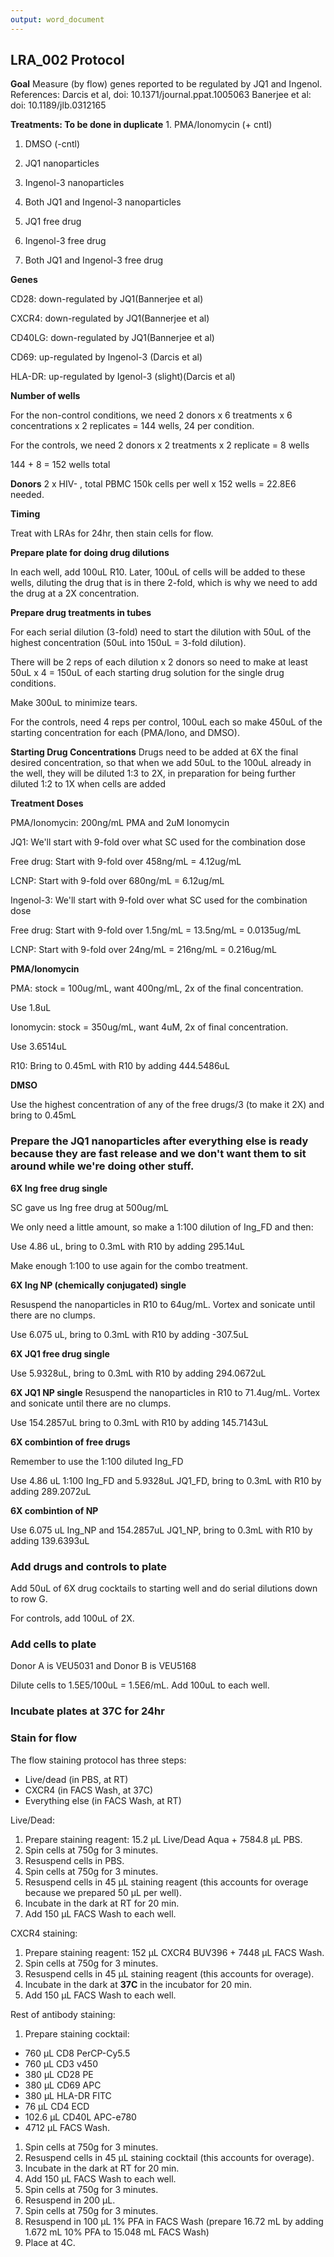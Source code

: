 ```yaml
---
output: word_document
---
```


LRA\_002 Protocol
-----------------

**Goal** Measure (by flow) genes reported to be regulated by JQ1 and Ingenol. References: Darcis et al, doi: 10.1371/journal.ppat.1005063 Banerjee et al: doi: 10.1189/jlb.0312165

**Treatments: To be done in duplicate** 1. PMA/Ionomycin (+ cntl)

1.  DMSO (-cntl)

2.  JQ1 nanoparticles

3.  Ingenol-3 nanoparticles

4.  Both JQ1 and Ingenol-3 nanoparticles

5.  JQ1 free drug

6.  Ingenol-3 free drug

7.  Both JQ1 and Ingenol-3 free drug

**Genes**

CD28: down-regulated by JQ1(Bannerjee et al)

CXCR4: down-regulated by JQ1(Bannerjee et al)

CD40LG: down-regulated by JQ1(Bannerjee et al)

CD69: up-regulated by Ingenol-3 (Darcis et al)

HLA-DR: up-regulated by Igenol-3 (slight)(Darcis et al)

**Number of wells**

For the non-control conditions, we need 2 donors x 6 treatments x 6 concentrations x 2 replicates = 144 wells, 24 per condition.

For the controls, we need 2 donors x 2 treatments x 2 replicate = 8 wells

144 + 8 = 152 wells total

**Donors** 2 x HIV- , total PBMC 150k cells per well x 152 wells = 22.8E6 needed.

**Timing**

Treat with LRAs for 24hr, then stain cells for flow.

**Prepare plate for doing drug dilutions**

In each well, add 100uL R10. Later, 100uL of cells will be added to these wells, diluting the drug that is in there 2-fold, which is why we need to add the drug at a 2X concentration.

**Prepare drug treatments in tubes**

For each serial dilution (3-fold) need to start the dilution with 50uL of the highest concentration (50uL into 150uL = 3-fold dilution).

There will be 2 reps of each dilution x 2 donors so need to make at least 50uL x 4 = 150uL of each starting drug solution for the single drug conditions.

Make 300uL to minimize tears.

For the controls, need 4 reps per control, 100uL each so make 450uL of the starting concentration for each (PMA/Iono, and DMSO).

**Starting Drug Concentrations** Drugs need to be added at 6X the final desired concentration, so that when we add 50uL to the 100uL already in the well, they will be diluted 1:3 to 2X, in preparation for being further diluted 1:2 to 1X when cells are added

**Treatment Doses**

PMA/Ionomycin: 200ng/mL PMA and 2uM Ionomycin

JQ1: We'll start with 9-fold over what SC used for the combination dose

Free drug: Start with 9-fold over 458ng/mL = 4.12ug/mL

LCNP: Start with 9-fold over 680ng/mL = 6.12ug/mL

Ingenol-3: We'll start with 9-fold over what SC used for the combination dose

Free drug: Start with 9-fold over 1.5ng/mL = 13.5ng/mL = 0.0135ug/mL

LCNP: Start with 9-fold over 24ng/mL = 216ng/mL = 0.216ug/mL

**PMA/Ionomycin**

PMA: stock = 100ug/mL, want 400ng/mL, 2x of the final concentration.

Use 1.8uL

Ionomycin: stock = 350ug/mL, want 4uM, 2x of final concentration.

Use 3.6514uL

R10: Bring to 0.45mL with R10 by adding 444.5486uL

**DMSO**

Use the highest concentration of any of the free drugs/3 (to make it 2X) and bring to 0.45mL

### Prepare the JQ1 nanoparticles after everything else is ready because they are fast release and we don't want them to sit around while we're doing other stuff.

**6X Ing free drug single**

SC gave us Ing free drug at 500ug/mL

We only need a little amount, so make a 1:100 dilution of Ing\_FD and then:

Use 4.86 uL, bring to 0.3mL with R10 by adding 295.14uL

Make enough 1:100 to use again for the combo treatment.

**6X Ing NP (chemically conjugated) single**

Resuspend the nanoparticles in R10 to 64ug/mL. Vortex and sonicate until there are no clumps.

Use 6.075 uL, bring to 0.3mL with R10 by adding -307.5uL

**6X JQ1 free drug single**

Use 5.9328uL, bring to 0.3mL with R10 by adding 294.0672uL

**6X JQ1 NP single** Resuspend the nanoparticles in R10 to 71.4ug/mL. Vortex and sonicate until there are no clumps.

Use 154.2857uL bring to 0.3mL with R10 by adding 145.7143uL

**6X combintion of free drugs**

Remember to use the 1:100 diluted Ing\_FD

Use 4.86 uL 1:100 Ing\_FD and 5.9328uL JQ1\_FD, bring to 0.3mL with R10 by adding 289.2072uL

**6X combintion of NP**

Use 6.075 uL Ing\_NP and 154.2857uL JQ1\_NP, bring to 0.3mL with R10 by adding 139.6393uL

### Add drugs and controls to plate

Add 50uL of 6X drug cocktails to starting well and do serial dilutions down to row G.

For controls, add 100uL of 2X.

### Add cells to plate

Donor A is VEU5031 and Donor B is VEU5168

Dilute cells to 1.5E5/100uL = 1.5E6/mL. Add 100uL to each well.

### Incubate plates at 37C for 24hr

### Stain for flow

The flow staining protocol has three steps:

-   Live/dead (in PBS, at RT)
-   CXCR4 (in FACS Wash, at 37C)
-   Everything else (in FACS Wash, at RT)

Live/Dead:

1.  Prepare staining reagent: 15.2 µL Live/Dead Aqua + 7584.8 µL PBS.
2.  Spin cells at 750g for 3 minutes.
3.  Resuspend cells in PBS.
4.  Spin cells at 750g for 3 minutes.
5.  Resuspend cells in 45 µL staining reagent (this accounts for overage because we prepared 50 µL per well).
6.  Incubate in the dark at RT for 20 min.
7.  Add 150 µL FACS Wash to each well.

CXCR4 staining:

1.  Prepare staining reagent: 152 µL CXCR4 BUV396 + 7448 µL FACS Wash.
2.  Spin cells at 750g for 3 minutes.
3.  Resuspend cells in 45 µL staining reagent (this accounts for overage).
4.  Incubate in the dark at **37C** in the incubator for 20 min.
5.  Add 150 µL FACS Wash to each well.

Rest of antibody staining:

1.  Prepare staining cocktail:

-   760 µL CD8 PerCP-Cy5.5
-   760 µL CD3 v450
-   380 µL CD28 PE
-   380 µL CD69 APC
-   380 µL HLA-DR FITC
-   76 µL CD4 ECD
-   102.6 µL CD40L APC-e780
-   4712 µL FACS Wash.

1.  Spin cells at 750g for 3 minutes.
2.  Resuspend cells in 45 µL staining cocktail (this accounts for overage).
3.  Incubate in the dark at RT for 20 min.
4.  Add 150 µL FACS Wash to each well.
5.  Spin cells at 750g for 3 minutes.
6.  Resuspend in 200 µL.
7.  Spin cells at 750g for 3 minutes.
8.  Resuspend in 100 µL 1% PFA in FACS Wash (prepare 16.72 mL by adding 1.672 mL 10% PFA to 15.048 mL FACS Wash)
9.  Place at 4C.
